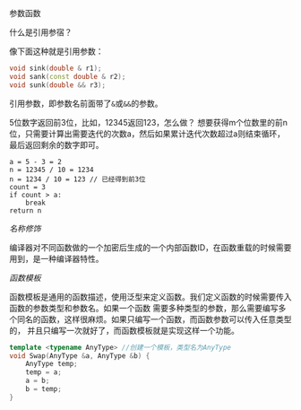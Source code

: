 参数函数

什么是引用参宿？

像下面这种就是引用参数：
```cpp
void sink(double & r1);
void sank(const double & r2);
void sunk(double && r3);
```
引用参数，即参数名前面带了`&`或`&&`的参数。

5位数字返回前3位，比如，12345返回123，怎么做？
想要获得m个位数里的前n位，只需要计算出需要迭代的次数a，然后如果累计迭代次数超过a则结束循环，最后返回剩余的数字即可。
```
a = 5 - 3 = 2
n = 12345 / 10 = 1234
n = 1234 / 10 = 123 // 已经得到前3位
count = 3
if count > a:
    break
return n
```

*名称修饰*

编译器对不同函数做的一个加密后生成的一个内部函数ID，在函数重载的时候需要用到，是一种编译器特性。

*函数模板*

函数模板是通用的函数描述，使用泛型来定义函数。我们定义函数的时候需要传入函数的参数类型和参数名。如果一个函数
需要多种类型的参数，那么需要编写多个同名的函数，这样很麻烦。如果只编写一个函数，而函数参数可以传入任意类型的，
并且只编写一次就好了，而函数模板就是实现这样一个功能。
```cpp
template <typename AnyType> //创建一个模板，类型名为AnyType
void Swap(AnyType &a, AnyType &b) {
    AnyType temp;
    temp = a;
    a = b;
    b = temp;
}
```
